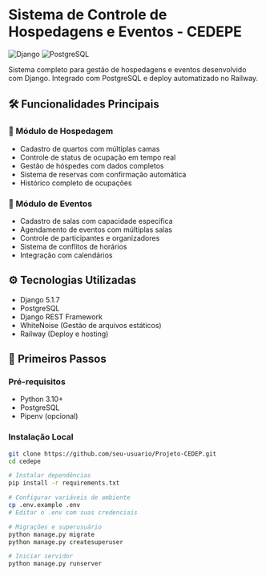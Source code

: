 # Sistema de Controle de Hospedagens e Eventos - CEDEPE

![Django](https://img.shields.io/badge/Django-092E20?style=for-the-badge&logo=django&logoColor=white)
![PostgreSQL](https://img.shields.io/badge/PostgreSQL-316192?style=for-the-badge&logo=postgresql&logoColor=white)

Sistema completo para gestão de hospedagens e eventos desenvolvido com Django. Integrado com PostgreSQL e deploy automatizado no Railway.

## 🛠️ Funcionalidades Principais

### 🏨 Módulo de Hospedagem
- Cadastro de quartos com múltiplas camas
- Controle de status de ocupação em tempo real
- Gestão de hóspedes com dados completos
- Sistema de reservas com confirmação automática
- Histórico completo de ocupações

### 📅 Módulo de Eventos
- Cadastro de salas com capacidade específica
- Agendamento de eventos com múltiplas salas
- Controle de participantes e organizadores
- Sistema de conflitos de horários
- Integração com calendários

## ⚙️ Tecnologias Utilizadas
- Django 5.1.7
- PostgreSQL
- Django REST Framework
- WhiteNoise (Gestão de arquivos estáticos)
- Railway (Deploy e hosting)

## 🚀 Primeiros Passos

### Pré-requisitos
- Python 3.10+
- PostgreSQL
- Pipenv (opcional)

### Instalação Local
```bash
git clone https://github.com/seu-usuario/Projeto-CEDEP.git
cd cedepe

# Instalar dependências
pip install -r requirements.txt

# Configurar variáveis de ambiente
cp .env.example .env
# Editar o .env com suas credenciais

# Migrações e superusuário
python manage.py migrate
python manage.py createsuperuser

# Iniciar servidor
python manage.py runserver
